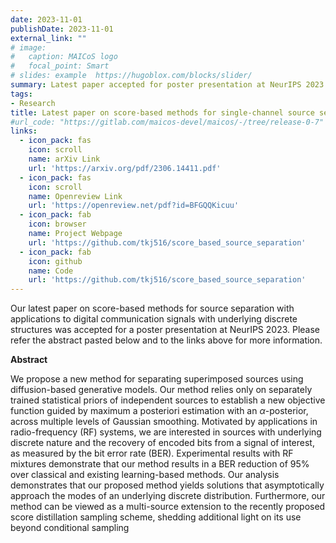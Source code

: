 ```yaml
---
date: 2023-11-01
publishDate: 2023-11-01
external_link: ""
# image:
#   caption: MAICoS logo
#   focal_point: Smart
# slides: example  https://hugoblox.com/blocks/slider/
summary: Latest paper accepted for poster presentation at NeurIPS 2023!
tags:
- Research
title: Latest paper on score-based methods for single-channel source separation accepted at NeurIPS 2023
#url_code: "https://gitlab.com/maicos-devel/maicos/-/tree/release-0-7"
links:
  - icon_pack: fas
    icon: scroll
    name: arXiv Link
    url: 'https://arxiv.org/pdf/2306.14411.pdf'
  - icon_pack: fas
    icon: scroll
    name: Openreview Link
    url: 'https://openreview.net/pdf?id=BFGQQKicuu'
  - icon_pack: fab
    icon: browser
    name: Project Webpage
    url: 'https://github.com/tkj516/score_based_source_separation'
  - icon_pack: fab
    icon: github
    name: Code
    url: 'https://github.com/tkj516/score_based_source_separation'
---
```

Our latest paper on score-based methods for source separation with applications to
digital communication signals with underlying discrete structures was accepted for a
poster presentation at NeurIPS 2023. Please refer the abstract pasted below and to the 
links above for more information.

**Abstract**

We propose a new method for separating superimposed sources using diffusion-based generative models. Our method relies only on separately trained statistical priors of independent sources to establish a new objective function guided by maximum a posteriori estimation with an $\alpha$-posterior, across multiple levels of Gaussian smoothing. Motivated by applications in radio-frequency (RF) systems, we are interested in sources with underlying discrete nature and the recovery of encoded bits from a signal of interest, as measured by the bit error rate (BER). Experimental results with RF mixtures demonstrate that our method results in a BER reduction of 95% over classical and existing learning-based methods. Our analysis demonstrates that our proposed method yields solutions that asymptotically approach the modes of an underlying discrete distribution. Furthermore, our method can be viewed as a multi-source extension to the recently proposed score distillation sampling scheme, shedding additional light on its use beyond conditional sampling
